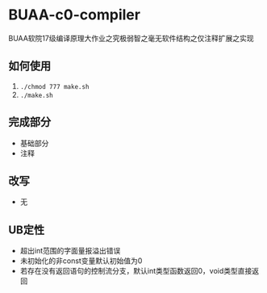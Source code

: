 # BUAA-c0-compiler
BUAA软院17级编译原理大作业之究极弱智之毫无软件结构之仅注释扩展之实现

## 如何使用
1. ``./chmod 777 make.sh``
2. ``./make.sh``

## 完成部分
- 基础部分
- 注释

## 改写
- 无

## UB定性
- 超出int范围的字面量报溢出错误
- 未初始化的非const变量默认初始值为0
- 若存在没有返回语句的控制流分支，默认int类型函数返回0，void类型直接返回
